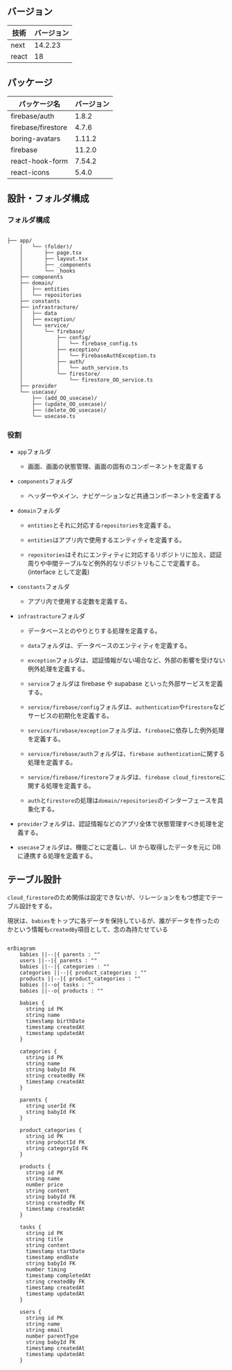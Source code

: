 ## バージョン

| 技術  | バージョン |
| ----- | ---------- |
| next  | 14.2.23    |
| react | 18         |

## パッケージ

| パッケージ名       | バージョン |
| ------------------ | ---------- |
| firebase/auth      | 1.8.2      |
| firebase/firestore | 4.7.6      |
| boring-avatars     | 1.11.2     |
| firebase           | 11.2.0     |
| react-hook-form    | 7.54.2     |
| react-icons        | 5.4.0      |

## 設計・フォルダ構成

### フォルダ構成

```

├── app/
    │   └── (folder)/
    │       ├── page.tsx
    │       ├── layout.tsx
    │       ├── _components
    │       └── _hooks
    ├── components
    ├── domain/
    │   ├── entities
    │   └── repositories
    ├── constants
    ├── infrastracture/
    │   ├── data
    │   ├── exception/
    │   └── service/
    │       └── firebase/
    │           ├── config/
    │           │   └── firebase_config.ts
    │           ├── exception/
    │           │   └── FirebaseAuthException.ts
    │           ├── auth/
    │           │   └── auth_service.ts
    │           └── firestore/
    │               └── firestore_OO_service.ts
    ├── provider
    └── usecase/
        ├── (add_OO_usecase)/
        ├── (update_OO_usecase)/
        ├── (delete_OO_usecase)/
        └── usecase.ts

```

### 役割

- `app`フォルダ

  - 画面、画面の状態管理、画面の固有のコンポーネントを定義する

- `components`フォルダ

  - ヘッダーやメイン、ナビゲーションなど共通コンポーネントを定義する

- `domain`フォルダ

  - `entities`とそれに対応する`repositories`を定義する。

  - `entities`はアプリ内で使用するエンティティを定義する。

  - `repositories`はそれにエンティティに対応するリポジトリに加え、認証周りや中間テーブルなど例外的なリポジトリもここで定義する。(interface として定義)

- `constants`フォルダ

  - アプリ内で使用する定数を定義する。

- `infrastracture`フォルダ

  - データベースとのやりとりする処理を定義する。

  - `data`フォルダは、データベースのエンティティを定義する。

  - `exception`フォルダは、認証情報がない場合など、外部の影響を受けない例外処理を定義する。

  - `service`フォルダは firebase や supabase といった外部サービスを定義する。

  - `service/firebase/config`フォルダは、`authentication`や`firestore`などサービスの初期化を定義する。

  - `service/firebase/exception`フォルダは、`firebase`に依存した例外処理を定義する。

  - `service/firebase/auth`フォルダは、`firebase authentication`に関する処理を定義する。

  - `service/firebase/firestore`フォルダは、`firebase cloud_firestore`に関する処理を定義する。

  - `auth`と`firestore`の処理は`domain/repositories`のインターフェースを具象化する。

- `provider`フォルダは、認証情報などのアプリ全体で状態管理すべき処理を定義する。

- `usecase`フォルダは、機能ごとに定義し、UI から取得したデータを元に DB に連携する処理を定義する。

## テーブル設計

`cloud_firestore`のため関係は設定できないが、リレーションをもつ想定でテーブル設計をする。

現状は、`babies`をトップに各データを保持しているが、誰がデータを作ったのかという情報も`createdBy`項目として、念の為持たせている

```mermaid

erDiagram
    babies ||--|{ parents : ""
    users ||--|{ parents : ""
    babies ||--|{ categories : ""
    categories ||--|{ product_categories : ""
    products ||--|{ product_categories : ""
    babies ||--o{ tasks : ""
    babies ||--o{ products : ""

    babies {
      string id PK
      string name
      timestamp birthDate
      timestamp createdAt
      timestamp updatedAt
    }

    categories {
      string id PK
      string name
      string babyId FK
      string createdBy FK
      timestamp createdAt
    }

    parents {
      string userId FK
      string babyId FK
    }

    product_categories {
      string id PK
      string productId FK
      string categoryId FK
    }

    products {
      string id PK
      string name
      number price
      string content
      string babyId FK
      string createdBy FK
      timestamp createdAt
    }

    tasks {
      string id PK
      string title
      string content
      timestamp startDate
      timestamp endDate
      string babyId FK
      number timing
      timestamp completedAt
      string createdBy FK
      timestamp createdAt
      timestamp updatedAt
    }

    users {
      string id PK
      string name
      string email
      number parentType
      string babyId FK
      timestamp createdAt
      timestamp updatedAt
    }

```
